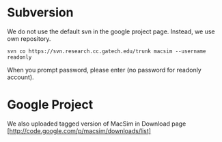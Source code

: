# Subversion #

We do not use the default svn in the google project page.
Instead, we use own repository.

```
svn co https://svn.research.cc.gatech.edu/trunk macsim --username readonly
```

When you prompt password, please enter (no password for readonly account).


# Google Project #

We also uploaded tagged version of MacSim in Download page [http://code.google.com/p/macsim/downloads/list]